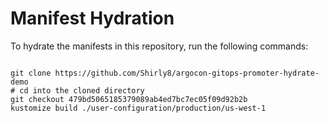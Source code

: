 
# Manifest Hydration

To hydrate the manifests in this repository, run the following commands:

```shell

git clone https://github.com/Shirly8/argocon-gitops-promoter-hydrate-demo
# cd into the cloned directory
git checkout 479bd5065185379089ab4ed7bc7ec05f09d92b2b
kustomize build ./user-configuration/production/us-west-1
```
